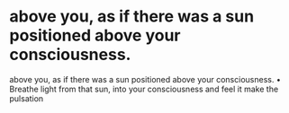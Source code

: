 # above you, as if there was a sun positioned above your consciousness.

above you, as if there was a sun positioned above your consciousness.
• Breathe light from that sun, into your consciousness and feel it make the pulsation